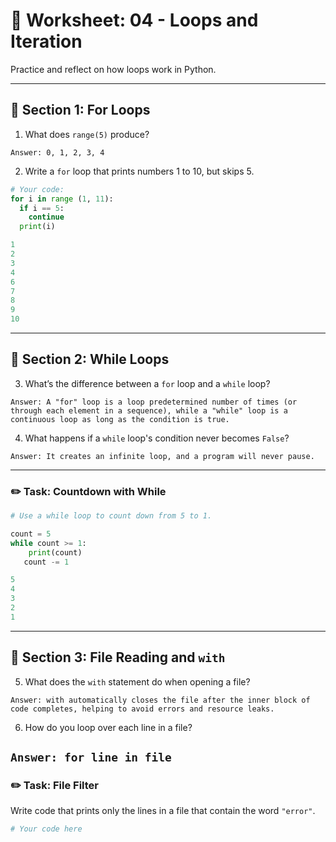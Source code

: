 # 📝 Worksheet: 04 - Loops and Iteration

Practice and reflect on how loops work in Python.

---

## 🔁 Section 1: For Loops

1. What does `range(5)` produce?

`Answer: 0, 1, 2, 3, 4` 

2. Write a `for` loop that prints numbers 1 to 10, but skips 5.

```python
# Your code:
for i in range (1, 11):
  if i == 5:
    continue
  print(i)

1
2
3
4
6
7
8
9
10
```

---

## 🔁 Section 2: While Loops

3. What’s the difference between a `for` loop and a `while` loop?

`Answer: A "for" loop is a loop predetermined number of times (or through each element in a sequence), while a "while" loop is a continuous loop as long as the condition is true.
`

4. What happens if a `while` loop's condition never becomes `False`?

`Answer: It creates an infinite loop, and a program will never pause.` 

---

### ✏️ Task: Countdown with While

```python
# Use a while loop to count down from 5 to 1.

count = 5
while count >= 1:
    print(count)
   count -= 1

5
4
3
2
1
```

---

## 📁 Section 3: File Reading and `with`

5. What does the `with` statement do when opening a file?

`Answer: with automatically closes the file after the inner block of code completes, helping to avoid errors and resource leaks.`

6. How do you loop over each line in a file?

`Answer: for line in file` 
---

### ✏️ Task: File Filter

Write code that prints only the lines in a file that contain the word `"error"`.

```python
# Your code here
```
